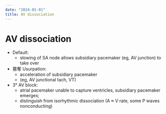 ```yaml
---
date: "2024-01-01"
title: AV dissociation
---
```



# AV dissociation

- Default:
  - slowing of SA node allows subsidiary pacemaker (eg, AV junction) to take over
- 篡奪 Usurpation:
  - acceleration of subsidiary pacemaker
  - (eg, AV junctional tach, VT)
- 3° AV block:
  - atrial pacemaker unable to capture ventricles, subsidiary pacemaker emerges;
  - distinguish from isorhythmic dissociation (A ≈ V rate, some P waves nonconducting)

